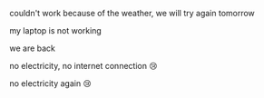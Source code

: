 couldn't work because of the weather, we will try again tomorrow 

my laptop is not working 

we are back

no electricity, no internet connection 😢 

no electricity again 😢 
